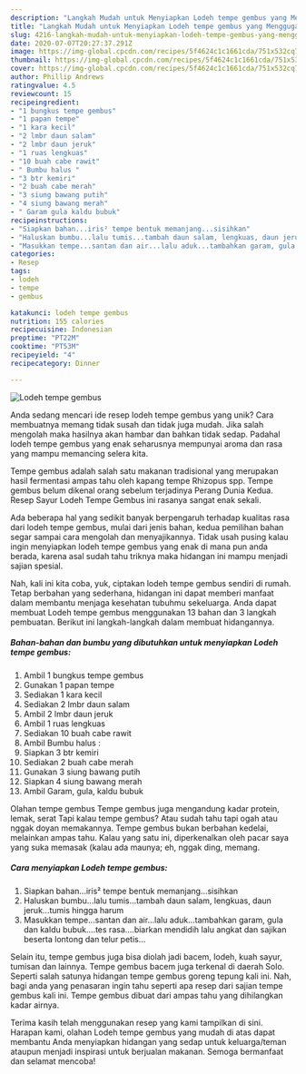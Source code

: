 ```yaml
---
description: "Langkah Mudah untuk Menyiapkan Lodeh tempe gembus yang Menggugah Selera"
title: "Langkah Mudah untuk Menyiapkan Lodeh tempe gembus yang Menggugah Selera"
slug: 4216-langkah-mudah-untuk-menyiapkan-lodeh-tempe-gembus-yang-menggugah-selera
date: 2020-07-07T20:27:37.291Z
image: https://img-global.cpcdn.com/recipes/5f4624c1c1661cda/751x532cq70/lodeh-tempe-gembus-foto-resep-utama.jpg
thumbnail: https://img-global.cpcdn.com/recipes/5f4624c1c1661cda/751x532cq70/lodeh-tempe-gembus-foto-resep-utama.jpg
cover: https://img-global.cpcdn.com/recipes/5f4624c1c1661cda/751x532cq70/lodeh-tempe-gembus-foto-resep-utama.jpg
author: Phillip Andrews
ratingvalue: 4.5
reviewcount: 15
recipeingredient:
- "1 bungkus tempe gembus"
- "1 papan tempe"
- "1 kara kecil"
- "2 lmbr daun salam"
- "2 lmbr daun jeruk"
- "1 ruas lengkuas"
- "10 buah cabe rawit"
- " Bumbu halus "
- "3 btr kemiri"
- "2 buah cabe merah"
- "3 siung bawang putih"
- "4 siung bawang merah"
- " Garam gula kaldu bubuk"
recipeinstructions:
- "Siapkan bahan...iris² tempe bentuk memanjang...sisihkan"
- "Haluskan bumbu...lalu tumis...tambah daun salam, lengkuas, daun jeruk...tumis hingga harum"
- "Masukkan tempe...santan dan air...lalu aduk...tambahkan garam, gula dan kaldu bubuk....tes rasa....biarkan mendidih lalu angkat dan sajikan beserta lontong dan telur petis..."
categories:
- Resep
tags:
- lodeh
- tempe
- gembus

katakunci: lodeh tempe gembus 
nutrition: 155 calories
recipecuisine: Indonesian
preptime: "PT22M"
cooktime: "PT53M"
recipeyield: "4"
recipecategory: Dinner

---
```



![Lodeh tempe gembus](https://img-global.cpcdn.com/recipes/5f4624c1c1661cda/751x532cq70/lodeh-tempe-gembus-foto-resep-utama.jpg)

Anda sedang mencari ide resep lodeh tempe gembus yang unik? Cara membuatnya memang tidak susah dan tidak juga mudah. Jika salah mengolah maka hasilnya akan hambar dan bahkan tidak sedap. Padahal lodeh tempe gembus yang enak seharusnya mempunyai aroma dan rasa yang mampu memancing selera kita.

Tempe gembus adalah salah satu makanan tradisional yang merupakan hasil fermentasi ampas tahu oleh kapang tempe Rhizopus spp. Tempe gembus belum dikenal orang sebelum terjadinya Perang Dunia Kedua. Resep Sayur Lodeh Tempe Gembus ini rasanya sangat enak sekali.

Ada beberapa hal yang sedikit banyak berpengaruh terhadap kualitas rasa dari lodeh tempe gembus, mulai dari jenis bahan, kedua pemilihan bahan segar sampai cara mengolah dan menyajikannya. Tidak usah pusing kalau ingin menyiapkan lodeh tempe gembus yang enak di mana pun anda berada, karena asal sudah tahu triknya maka hidangan ini mampu menjadi sajian spesial.


Nah, kali ini kita coba, yuk, ciptakan lodeh tempe gembus sendiri di rumah. Tetap berbahan yang sederhana, hidangan ini dapat memberi manfaat dalam membantu menjaga kesehatan tubuhmu sekeluarga. Anda dapat membuat Lodeh tempe gembus menggunakan 13 bahan dan 3 langkah pembuatan. Berikut ini langkah-langkah dalam membuat hidangannya.

<!--inarticleads1-->

##### Bahan-bahan dan bumbu yang dibutuhkan untuk menyiapkan Lodeh tempe gembus:

1. Ambil 1 bungkus tempe gembus
1. Gunakan 1 papan tempe
1. Sediakan 1 kara kecil
1. Sediakan 2 lmbr daun salam
1. Ambil 2 lmbr daun jeruk
1. Ambil 1 ruas lengkuas
1. Sediakan 10 buah cabe rawit
1. Ambil  Bumbu halus :
1. Siapkan 3 btr kemiri
1. Sediakan 2 buah cabe merah
1. Gunakan 3 siung bawang putih
1. Siapkan 4 siung bawang merah
1. Ambil  Garam, gula, kaldu bubuk


Olahan tempe gembus Tempe gembus juga mengandung kadar protein, lemak, serat Tapi kalau tempe gembus? Atau sudah tahu tapi ogah atau nggak doyan memakannya. Tempe gembus bukan berbahan kedelai, melainkan ampas tahu. Kalau yang satu ini, diperkenalkan oleh pacar saya yang suka memasak (kalau ada maunya; eh, nggak ding, memang. 

<!--inarticleads2-->

##### Cara menyiapkan Lodeh tempe gembus:

1. Siapkan bahan...iris² tempe bentuk memanjang...sisihkan
1. Haluskan bumbu...lalu tumis...tambah daun salam, lengkuas, daun jeruk...tumis hingga harum
1. Masukkan tempe...santan dan air...lalu aduk...tambahkan garam, gula dan kaldu bubuk....tes rasa....biarkan mendidih lalu angkat dan sajikan beserta lontong dan telur petis...


Selain itu, tempe gembus juga bisa diolah jadi bacem, lodeh, kuah sayur, tumisan dan lainnya. Tempe gembus bacem juga terkenal di daerah Solo. Seperti salah satunya hidangan tempe gembus goreng tepung kali ini. Nah, bagi anda yang penasaran ingin tahu seperti apa resep dari sajian tempe gembus kali ini. Tempe gembus dibuat dari ampas tahu yang dihilangkan kadar airnya. 

Terima kasih telah menggunakan resep yang kami tampilkan di sini. Harapan kami, olahan Lodeh tempe gembus yang mudah di atas dapat membantu Anda menyiapkan hidangan yang sedap untuk keluarga/teman ataupun menjadi inspirasi untuk berjualan makanan. Semoga bermanfaat dan selamat mencoba!
